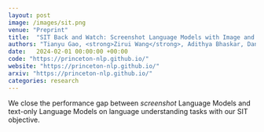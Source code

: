 ```yaml
---
layout: post
image: /images/sit.png
venue: "Preprint"
title:  "SIT Back and Watch: Screenshot Language Models with Image and Text Dual Prediction"
authors: "Tianyu Gao, <strong>Zirui Wang</strong>, Adithya Bhaskar, Danqi Chen"
date:   2024-02-01 00:00:00 +00:00
code: "https://princeton-nlp.github.io/"
website: "https://princeton-nlp.github.io/"
arxiv: "https://princeton-nlp.github.io/"
categories: research
---
```

We close the performance gap between *screenshot* Language Models and text-only Language Models on language understanding tasks with our SIT objective.